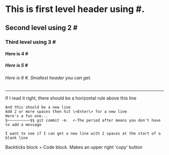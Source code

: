 # This is first level header using \#.  
## Second level using 2 \#
### Third level using 3 \#
#### Here is 4 \#
##### Here is 5 \#
###### Here is 6 \#. Smallest header you can get.   
***
If I read it right, there should be a horizontal rule above this line   

```
And this should be a new line  
Add 2 or more spaces then hit \<Enter\> for a new line
Here's a fun one...  
$~~~~~~~~~~$$ git commit -m.  <-The period after means you don't have to add a message   
  
I want to see if I can get a new line with 2 spaces at the start of a blank line
```
Backticks block = Code block. Makes an upper right 'copy' button



